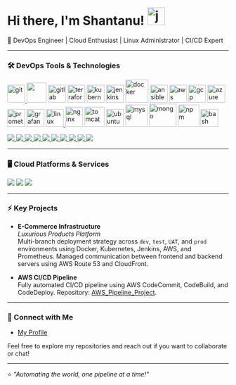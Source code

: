 
# Hi there, I'm Shantanu! <a> <img src="https://www.vectorlogo.zone/logos/jenkins/jenkins-icon.svg" alt="jenkins" width="40" height="40"/></a>

🚀 DevOps Engineer | Cloud Enthusiast | Linux Administrator | CI/CD Expert

---

### 🛠️ DevOps Tools & Technologies
<a href="https://git-scm.com/" target="_blank"> <img src="https://www.vectorlogo.zone/logos/git-scm/git-scm-icon.svg" alt="git" width="40" height="40"/> </a> 
<a href="https://github.com/actions/" target="_blank"> <img src="https://www.vectorlogo.zone/logos/github/github-icon.svg" width="45" height="45"/></a> 
<a href="https://about.gitlab.com/" target="_blank"> <img src="https://www.vectorlogo.zone/logos/gitlab/gitlab-icon.svg" alt="gitlab" width="40" height="40"/></a>
<a href="https://www.terraform.io" target="_blank"> <img src="https://www.vectorlogo.zone/logos/terraformio/terraformio-icon.svg" alt="terraform" width="40" height="40"/></a>
<a href="https://kubernetes.io/" target="_blank"> <img src="https://www.vectorlogo.zone/logos/kubernetes/kubernetes-icon.svg" alt="kubernetes" width="40" height="40"/></a> <a href="https://www.jenkins.io" target="_blank"> <img src="https://www.vectorlogo.zone/logos/jenkins/jenkins-icon.svg" alt="jenkins" width="40" height="40"/></a> 
<a href="https://www.docker.com" target="_blank"> <img src="https://www.vectorlogo.zone/logos/docker/docker-icon.svg" alt="docker" width="52" height="52"/></a> 
<a href="https://www.ansible.com/" target="_blank"> <img src="https://www.vectorlogo.zone/logos/ansible/ansible-icon.svg" alt="ansible" width="40" height="40"/></a> 
<a href="https://aws.amazon.com" target="_blank"> <img src="https://www.vectorlogo.zone/logos/amazon_aws/amazon_aws-icon.svg" alt="aws" width="40" height="40"/></a> 
<a href="https://cloud.google.com/" target="_blank"> <img src="https://www.vectorlogo.zone/logos/google_cloud/google_cloud-icon.svg" alt="gcp" width="40" height="40"/></a> <a href="https://azure.microsoft.com/" target="_blank"> <img src="https://www.vectorlogo.zone/logos/microsoft_azure/microsoft_azure-icon.svg" alt="azure" width="40" height="40"/></a>
<a href="https://prometheus.io/" target="_blank"> <img src="https://www.vectorlogo.zone/logos/prometheusio/prometheusio-icon.svg" alt="prometheus" width="40" height="40"/></a>
<a href="https://grafana.com/" target="_blank"> <img src="https://www.vectorlogo.zone/logos/grafana/grafana-icon.svg" alt="grafana" width="40" height="40"/></a> 
<a href="https://www.linux.org/" target="_blank"> <img src="https://www.vectorlogo.zone/logos/linux/linux-icon.svg" alt="linux" width="40" height="40"/> </a> 
<a href="https://nginx.org/en/" target="_blank"> <img src="https://www.vectorlogo.zone/logos/nginx/nginx-icon.svg" alt="nginx" width="40" height="45"/></a> 
<a href="https://tomcat.apache.org/" target="_blank"> <img src="https://www.vectorlogo.zone/logos/apache_tomcat/apache_tomcat-icon.svg" alt="tomcat" width="45" height="45"/></a> 
<a href="https://ubuntu.com/" target="_blank"> <img src="https://www.vectorlogo.zone/logos/ubuntu/ubuntu-icon.svg" alt="ubuntu" width="40" height="40"/></a> 
<a href="https://www.mysql.com/" target="_blank"> <img src="https://www.vectorlogo.zone/logos/mysql/mysql-official.svg" alt="mysql" width="50" height="50"/></a> 
<a href="https://www.mongodb.com/" target="_blank"> <img src="https://www.vectorlogo.zone/logos/mongodb/mongodb-ar21.svg" alt="mongo" width="62" height="52"/></a> 
<a href="https://www.npmjs.com" target="_blank"> <img src="https://www.vectorlogo.zone/logos/npmjs/npmjs-ar21.svg" alt="npm" width="48" height="50"/></a> 
<a href="https://www.gnu.org/software/bash" target="_blank"> <img src="https://www.vectorlogo.zone/logos/gnu_bash/gnu_bash-icon.svg" alt="bash" width="40" height="40"/></a>

<p align="left">
  <a href="https://github.com/Shantanu20000/Jenkins.git" target="https://github.com/Shantanu20000/Jenkins.git">
    <img src="https://img.shields.io/badge/-Jenkins-0A0A0A?logo=Jenkins&style=for-the-badge" />
  </a>
  <a href="https://github.com/Shantanu20000/Docker.git" target="https://github.com/Shantanu20000/Docker.git">
    <img src="https://img.shields.io/badge/-Docker-2496ED?logo=docker&style=for-the-badge" />
  </a>
  <a href="https://github.com/Shantanu20000/K8s_3Teir_StudentApp_Project.git" target="https://github.com/Shantanu20000/K8s_3Teir_StudentApp_Project.git">
    <img src="https://img.shields.io/badge/-Kubernetes-326CE5?logo=kubernetes&style=for-the-badge" />
  </a>
  <a href="https://github.com/Shantanu20000/Terraform.git" target="https://github.com/Shantanu20000/Terraform.git">
    <img src="https://img.shields.io/badge/-Terraform-7B42BC?logo=terraform&style=for-the-badge" />
  </a>
  <a href="https://github.com/Shantanu20000/Terraform.git" target="https://github.com/Shantanu20000/Terraform.git">
    <img src="https://img.shields.io/badge/-AWS-FF9900?logo=amazon-aws&style=for-the-badge" />
  </a>
  <a href="https://github.com/Shantanu20000/Prometheus-Grafana.git" target="https://github.com/Shantanu20000/Prometheus-Grafana.git">
    <img src="https://img.shields.io/badge/-Prometheus-E6522C?logo=prometheus&style=for-the-badge" />
  </a>
  <a href="https://github.com/Shantanu20000/Prometheus-Grafana.git" target="https://github.com/Shantanu20000/Prometheus-Grafana.git">
    <img src="https://img.shields.io/badge/-Grafana-F46800?logo=grafana&style=for-the-badge" />
  </a>
  <a href="https://www.linux.org/" target="_blank">
    <img src="https://img.shields.io/badge/-Linux-FCC624?logo=linux&style=for-the-badge" />
  </a>
  <a href="https://git-scm.com/" target="_blank">
    <img src="https://img.shields.io/badge/-Git-F05032?logo=git&style=for-the-badge" />
  </a>
  <a href="https://github.com/Shantanu20000/Prometheus-Grafana.git" target="">
    <img src="https://img.shields.io/badge/-Sonarqube-4E9BCD?logo=sonarqube&style=for-the-badge" />
  </a>
</p>

---

### 🖥️ Cloud Platforms & Services

<p align="left">
  <img src="https://img.shields.io/badge/-AWS-232F3E?logo=amazon-aws&style=for-the-badge" />
  <img src="https://img.shields.io/badge/-Azure-0078D4?logo=microsoft-azure&style=for-the-badge" />
  <img src="https://img.shields.io/badge/-GCP-4285F4?logo=google-cloud&style=for-the-badge" />
</p>

---

### ⚡ Key Projects

- **E-Commerce Infrastructure**  
  _Luxurious Products Platform_  
  Multi-branch deployment strategy across `dev`, `test`, `UAT`, and `prod` environments using Docker, Kubernetes, Jenkins, AWS, and Prometheus. Managed communication between frontend and backend servers using AWS Route 53 and CloudFront.

- **AWS CI/CD Pipeline**  
  Fully automated CI/CD pipeline using AWS CodeCommit, CodeBuild, and CodeDeploy. Repository: [AWS_Pipeline_Project](https://github.com/Shantanu20000/AWS_Pipeline_Project.git).

---

### 🔗 Connect with Me

- [My Profile](https://shan.ocean-learner.cloud)

Feel free to explore my repositories and reach out if you want to collaborate or chat!

---

⭐️ _"Automating the world, one pipeline at a time!"_

